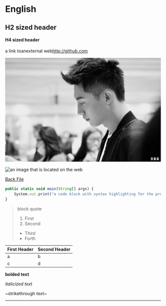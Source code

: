 # English
## H2 sized header
#### H4 sized header
a link toanexternal web<http://github.com>

![a file in the directory](./image.jpg)

![an image that is located on the web](https://img2.baidu.com/it/u=111713540,615806613&fm=26&fmt=auto&gp=0.jpg)
 
[Back File](./BACK.md)

```javascript
public static void main(String[] args) {
	System.out.print("a code block with syntax highlighting for the programming language being used.");
}
```
> block quote
> 1. First
> 2. Second
> +  Third
> +  Forth

First Header | Second Header
------------ | -------------
a| b
c | d

**bolded text**

*italicized text*

~strikethrough text~

***
